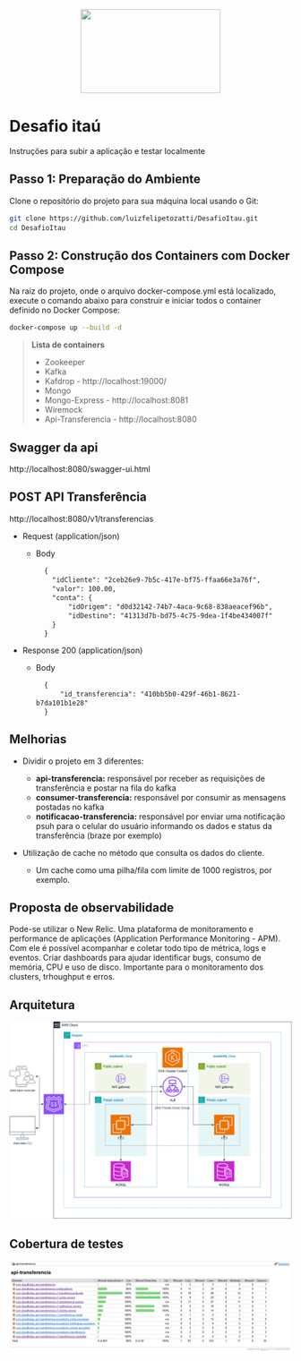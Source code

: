 <div align="center">
  <img height="150" width="250" src="novo-logo-itau-png-sem-fundo.png"/>
</div>

# Desafio itaú

Instruções para subir a aplicação e testar localmente

## Passo 1: Preparação do Ambiente

Clone o repositório do projeto para sua máquina local usando o Git:

```bash
git clone https://github.com/luizfelipetozatti/DesafioItau.git
cd DesafioItau
```

## Passo 2: Construção dos Containers com Docker Compose

Na raiz do projeto, onde o arquivo docker-compose.yml está localizado, execute o comando abaixo para construir e iniciar todos o container definido no Docker Compose:

```bash
docker-compose up --build -d
```

> **Lista de containers**
>  - Zookeeper
>  - Kafka
>  - Kafdrop - http://localhost:19000/
>  - Mongo
>  - Mongo-Express - http://localhost:8081
>  - Wiremock
>  - Api-Transferencia -  http://localhost:8080

## Swagger da api

http://localhost:8080/swagger-ui.html

## POST API Transferência

http://localhost:8080/v1/transferencias

+ Request (application/json)

  + Body

          {
            "idCliente": "2ceb26e9-7b5c-417e-bf75-ffaa66e3a76f",
            "valor": 100.00,
            "conta": {
                "idOrigem": "d0d32142-74b7-4aca-9c68-838aeacef96b",
                "idDestino": "41313d7b-bd75-4c75-9dea-1f4be434007f"
            }
          }

+ Response 200 (application/json)

  + Body

          {
              "id_transferencia": "410bb5b0-429f-46b1-8621-b7da101b1e28"
          }

## Melhorias
+ Dividir o projeto em 3 diferentes:
  + **api-transferencia:** responsável por receber as requisições de transferência e postar na fila do kafka
  + **consumer-transferencia:** responsável por consumir as mensagens postadas no kafka
  + **notificacao-transferencia:** responsável por enviar uma notificação psuh para o celular do usuário informando os dados e status da transferência (braze por exemplo)

+ Utilização de cache no método que consulta os dados do cliente.
  + Um cache como uma pilha/fila com limite de 1000 registros, por exemplo.

## Proposta de observabilidade
Pode-se utilizar o New Relic. Uma plataforma de monitoramento e performance de aplicações (Application Performance Monitoring - APM). Com ele é possível acompanhar e coletar todo tipo de métrica, logs e eventos. Criar dashboards para ajudar identificar bugs, consumo de memória, CPU e uso de disco. Importante para o monitoramento dos clusters, trhoughput e erros.

## Arquitetura
![](Arquitetura.drawio.png)

## Cobertura de testes
![](cobertura_testes.png)